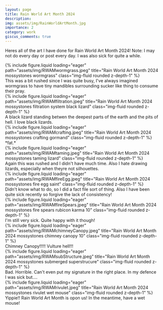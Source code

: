 ```yaml
---
layout: page
title: Rain World Art Month 2024 
description: 
img: assets/img/RainWorldArtMonth.jpg
importance: 2
category: work
giscus_comments: true
---
```

Heres all of the art I have done for Rain World Art Month 2024! 
Note: I may not do every day or post every day. I was also sick for quite a while.



<div class="row">
    <div class="col-sm mt-3 mt-md-0">
        {% include figure.liquid loading="eager" path="assets/img/RWAMwormgrass.jpeg" title="Rain World Art Month 2024 mossystones wormgrass" class="img-fluid rounded z-depth-1" %}
    </div>
</div>
<div class="caption">
    This was a bit rushed since I was quite busy, I've always imagined wormgrass to have tiny mandibles surrounding sucker like thing to consume their pray.
</div>



<div class="row">
    <div class="col-sm mt-3 mt-md-0">
        {% include figure.liquid loading="eager" path="assets/img/RWAMfiltration.jpeg" title="Rain World Art Month 2024 mossystones filtration system black lizard" class="img-fluid rounded z-depth-1" %}
    </div>
</div>
<div class="caption">
    A black lizard standing betwen the deepest parts of the earth and the pits of hell. I love black lizards.
</div>



<div class="row">
    <div class="col-sm mt-3 mt-md-0">
        {% include figure.liquid loading="eager" path="assets/img/RWAMcrafting.jpeg" title="Rain World Art Month 2024 mossystones crafting gormand" class="img-fluid rounded z-depth-1" %}
    </div>
</div>
<div class="caption">
    *fat.*
</div>



<div class="row">
    <div class="col-sm mt-3 mt-md-0">
        {% include figure.liquid loading="eager" path="assets/img/RWAMtaming.jpeg" title="Rain World Art Month 2024 mossystones taming lizard" class="img-fluid rounded z-depth-1" %}
    </div>
</div>
<div class="caption">
    Again this was rushed and I didn't have much time. Also I hate drawing lizards, especially when theyre not silhouettes.
</div>



<div class="row">
    <div class="col-sm mt-3 mt-md-0">
        {% include figure.liquid loading="eager" path="assets/img/RWAMfireEgg.jpeg" title="Rain World Art Month 2024 mossystones fire egg saint" class="img-fluid rounded z-depth-1" %}
    </div>
</div>
<div class="caption">
    Didn't know what to do, so I did a fact file sort of thing. Also I have been quite sick recently so forgive the lack of consistency!
</div>



<div class="row">
    <div class="col-sm mt-3 mt-md-0">
        {% include figure.liquid loading="eager" path="assets/img/RWAMfireSpears.jpeg" title="Rain World Art Month 2024 mossystones fire spears rubicon karma 10" class="img-fluid rounded z-depth-1" %}
    </div>
</div>
<div class="caption">
    I'm still very sick. Quite happy with it though!
</div>



<div class="row">
    <div class="col-sm mt-3 mt-md-0">
        {% include figure.liquid loading="eager" path="assets/img/RWAMchimneyCanopy.jpeg" title="Rain World Art Month 2024 mossystones chimney canopy 10" class="img-fluid rounded z-depth-1" %}
    </div>
</div>
<div class="caption">
    Chimney Canopy!!!!! Vulture hell!!!
</div>



<div class="row">
    <div class="col-sm mt-3 mt-md-0">
        {% include figure.liquid loading="eager" path="assets/img/RWAMsubStructure.jpeg" title="Rain World Art Month 2024 mossystones submerged superstrucure" class="img-fluid rounded z-depth-1" %}
    </div>
</div>
<div class="caption">
    Bad. Horrible. Can't even put my signature in the right place. In my defence I was sick but....
</div>
<div class="row">



<div class="row">
    <div class="col-sm mt-3 mt-md-0">
        {% include figure.liquid loading="eager" path="assets/img/RWAMrivulet.jpeg" title="Rain World Art Month 2024 mossystones rivulet wet mouse" class="img-fluid rounded z-depth-1" %}
    </div>
</div>
<div class="caption">
    Yippie!! Rain World Art Month is opon us! In the meantime, have a wet mouse!
</div>
